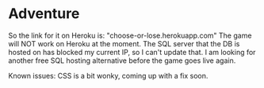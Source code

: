 # Adventure

So the link for it on Heroku is: "choose-or-lose.herokuapp.com"
The game will NOT work on Heroku at the moment. The SQL server that the DB is hosted on has blocked my current IP, so I can't update that.
I am looking for another free SQL hosting alternative before the game goes live again.


Known issues: CSS is a bit wonky, coming up with a fix soon.
